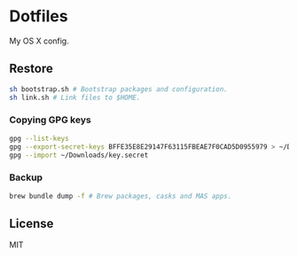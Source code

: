 # Dotfiles

My OS X config.

## Restore

```sh
sh bootstrap.sh # Bootstrap packages and configuration.
sh link.sh # Link files to $HOME.
```

### Copying GPG keys

```sh
gpg --list-keys
gpg --export-secret-keys BFFE35E8E29147F63115FBEAE7F0CAD5D0955979 > ~/Downloads/key.secret
gpg --import ~/Downloads/key.secret
```

### Backup

```sh
brew bundle dump -f # Brew packages, casks and MAS apps.
```

## License

MIT
